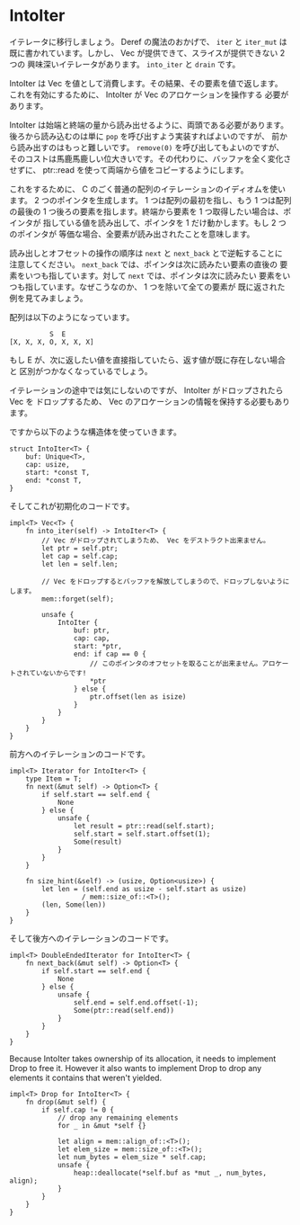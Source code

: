 # IntoIter

<!--
Let's move on to writing iterators. `iter` and `iter_mut` have already been
written for us thanks to The Magic of Deref. However there's two interesting
iterators that Vec provides that slices can't: `into_iter` and `drain`.
-->

イテレータに移行しましょう。 Deref の魔法のおかげで、 `iter` と `iter_mut` は
既に書かれています。しかし、 Vec が提供できて、スライスが提供できない 2 つの
興味深いイテレータがあります。 `into_iter` と `drain` です。

<!--
IntoIter consumes the Vec by-value, and can consequently yield its elements
by-value. In order to enable this, IntoIter needs to take control of Vec's
allocation.
-->

IntoIter は Vec を値として消費します。その結果、その要素を値で返します。
これを有効にするために、 IntoIter が Vec のアロケーションを操作する
必要があります。

<!--
IntoIter needs to be DoubleEnded as well, to enable reading from both ends.
Reading from the back could just be implemented as calling `pop`, but reading
from the front is harder. We could call `remove(0)` but that would be insanely
expensive. Instead we're going to just use ptr::read to copy values out of
either end of the Vec without mutating the buffer at all.
-->

IntoIter は始端と終端の量から読み出せるように、両頭である必要があります。
後ろから読み込むのは単に `pop` を呼び出すよう実装すればよいのですが、
前から読み出すのはもっと難しいです。 `remove(0)` を呼び出してもよいのですが、
そのコストは馬鹿馬鹿しい位大きいです。その代わりに、バッファを全く変化させずに、
ptr::read を使って両端から値をコピーするようにします。

<!--
To do this we're going to use a very common C idiom for array iteration. We'll
make two pointers; one that points to the start of the array, and one that
points to one-element past the end. When we want an element from one end, we'll
read out the value pointed to at that end and move the pointer over by one. When
the two pointers are equal, we know we're done.
-->

これをするために、 C のごく普通の配列のイテレーションのイディオムを使います。
2 つのポインタを生成します。 1 つは配列の最初を指し、もう 1 つは配列の最後の
1 つ後ろの要素を指します。終端から要素を 1 つ取得したい場合は、ポインタが
指している値を読み出して、ポインタを 1 だけ動かします。もし 2 つのポインタが
等価な場合、全要素が読み出されたことを意味します。

<!--
Note that the order of read and offset are reversed for `next` and `next_back`
For `next_back` the pointer is always after the element it wants to read next,
while for `next` the pointer is always at the element it wants to read next.
To see why this is, consider the case where every element but one has been
yielded.
-->

読み出しとオフセットの操作の順序は `next` と `next_back` とで逆転することに
注意してください。 `next_back` では、ポインタは次に読みたい要素の直後の
要素をいつも指しています。対して `next` では、ポインタは次に読みたい
要素をいつも指しています。なぜこうなのか、 1 つを除いて全ての要素が
既に返された例を見てみましょう。

<!--
The array looks like this:
-->

配列は以下のようになっています。

```text
          S  E
[X, X, X, O, X, X, X]
```

<!--
If E pointed directly at the element it wanted to yield next, it would be
indistinguishable from the case where there are no more elements to yield.
-->

もし E が、次に返したい値を直接指していたら、返す値が既に存在しない場合と
区別がつかなくなっているでしょう。

<!--
Although we don't actually care about it during iteration, we also need to hold
onto the Vec's allocation information in order to free it once IntoIter is
dropped.
-->

イテレーションの途中では気にしないのですが、 IntoIter がドロップされたら Vec を
ドロップするため、 Vec のアロケーションの情報を保持する必要もあります。

<!--
So we're going to use the following struct:
-->

ですから以下のような構造体を使っていきます。

```rust,ignore
struct IntoIter<T> {
    buf: Unique<T>,
    cap: usize,
    start: *const T,
    end: *const T,
}
```

<!--
And this is what we end up with for initialization:
-->

そしてこれが初期化のコードです。

```rust,ignore
impl<T> Vec<T> {
    fn into_iter(self) -> IntoIter<T> {
        // Vec がドロップされてしまうため、 Vec をデストラクト出来ません。
        let ptr = self.ptr;
        let cap = self.cap;
        let len = self.len;

        // Vec をドロップするとバッファを解放してしまうので、ドロップしないようにします。
        mem::forget(self);

        unsafe {
            IntoIter {
                buf: ptr,
                cap: cap,
                start: *ptr,
                end: if cap == 0 {
                    // このポインタのオフセットを取ることが出来ません。アロケートされていないからです!
                    *ptr
                } else {
                    ptr.offset(len as isize)
                }
            }
        }
    }
}
```

<!--
Here's iterating forward:
-->

前方へのイテレーションのコードです。

```rust,ignore
impl<T> Iterator for IntoIter<T> {
    type Item = T;
    fn next(&mut self) -> Option<T> {
        if self.start == self.end {
            None
        } else {
            unsafe {
                let result = ptr::read(self.start);
                self.start = self.start.offset(1);
                Some(result)
            }
        }
    }

    fn size_hint(&self) -> (usize, Option<usize>) {
        let len = (self.end as usize - self.start as usize)
                  / mem::size_of::<T>();
        (len, Some(len))
    }
}
```

<!--
And here's iterating backwards.
-->

そして後方へのイテレーションのコードです。

```rust,ignore
impl<T> DoubleEndedIterator for IntoIter<T> {
    fn next_back(&mut self) -> Option<T> {
        if self.start == self.end {
            None
        } else {
            unsafe {
                self.end = self.end.offset(-1);
                Some(ptr::read(self.end))
            }
        }
    }
}
```

Because IntoIter takes ownership of its allocation, it needs to implement Drop
to free it. However it also wants to implement Drop to drop any elements it
contains that weren't yielded.


```rust,ignore
impl<T> Drop for IntoIter<T> {
    fn drop(&mut self) {
        if self.cap != 0 {
            // drop any remaining elements
            for _ in &mut *self {}

            let align = mem::align_of::<T>();
            let elem_size = mem::size_of::<T>();
            let num_bytes = elem_size * self.cap;
            unsafe {
                heap::deallocate(*self.buf as *mut _, num_bytes, align);
            }
        }
    }
}
```
